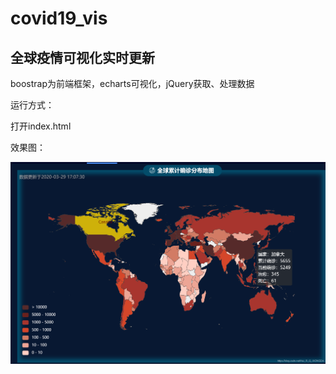 # covid19_vis
## 全球疫情可视化实时更新
boostrap为前端框架，echarts可视化，jQuery获取、处理数据

运行方式：

打开index.html

效果图：

![在这里插入图片描述](assets/20200329170743896-1612866323805.png)

